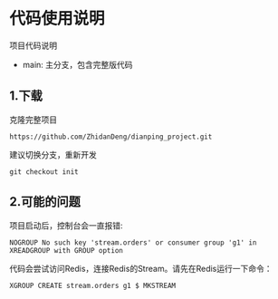 # 代码使用说明
项目代码说明
- main: 主分支，包含完整版代码

  
## 1.下载
克隆完整项目
```git
https://github.com/ZhidanDeng/dianping_project.git
```
建议切换分支，重新开发
```git
git checkout init
```

## 2.可能的问题
项目启动后，控制台会一直报错:
```
NOGROUP No such key 'stream.orders' or consumer group 'g1' in XREADGROUP with GROUP option
```
代码会尝试访问Redis，连接Redis的Stream。请先在Redis运行一下命令：
```text
XGROUP CREATE stream.orders g1 $ MKSTREAM
```